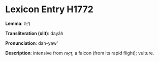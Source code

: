 # Lexicon Entry H1772

**Lemma**: דַּיָּה

**Transliteration (xlit)**: dayâh

**Pronunciation**: dah-yaw'

**Description**:
intensive from דָּאָה; a falcon (from its rapid flight); vulture.
